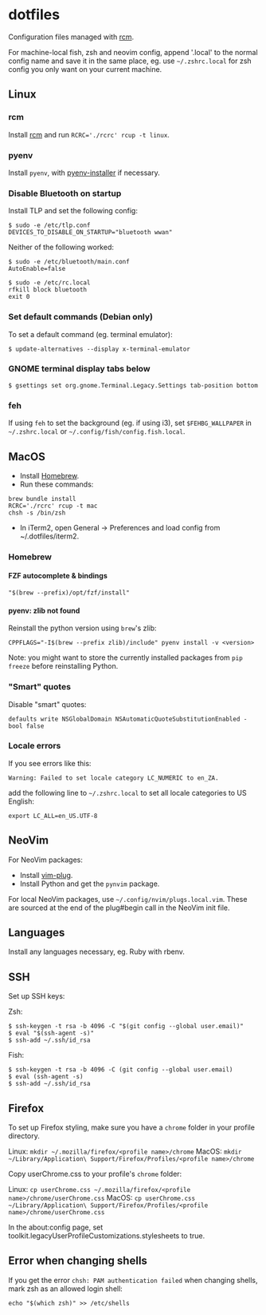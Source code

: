 # dotfiles

Configuration files managed with [rcm](https://github.com/thoughtbot/rcm).

For machine-local fish, zsh and neovim config, append '.local' to the normal
config name and save it in the same place, eg. use `~/.zshrc.local` for zsh
config you only want on your current machine.

## Linux

### rcm

Install [rcm](https://github.com/thoughtbot/rcm) and run `RCRC='./rcrc' rcup
-t linux`.

### pyenv

Install `pyenv`, with
[pyenv-installer](https://github.com/pyenv/pyenv-installer) if necessary.

### Disable Bluetooth on startup

Install TLP and set the following config:

```
$ sudo -e /etc/tlp.conf
DEVICES_TO_DISABLE_ON_STARTUP="bluetooth wwan"
```

Neither of the following worked:

```
$ sudo -e /etc/bluetooth/main.conf
AutoEnable=false
```

```
$ sudo -e /etc/rc.local
rfkill block bluetooth
exit 0
```

### Set default commands (Debian only)

To set a default command (eg. terminal emulator):

```
$ update-alternatives --display x-terminal-emulator
```

### GNOME terminal display tabs below

```
$ gsettings set org.gnome.Terminal.Legacy.Settings tab-position bottom
```

### feh

If using `feh` to set the background (eg. if using i3), set `$FEHBG_WALLPAPER`
in `~/.zshrc.local` or `~/.config/fish/config.fish.local`.

## MacOS

- Install [Homebrew](https://brew.sh/).
- Run these commands:

```
brew bundle install
RCRC='./rcrc' rcup -t mac
chsh -s /bin/zsh
```

- In iTerm2, open General -> Preferences and load config from ~/.dotfiles/iterm2.

### Homebrew

#### FZF autocomplete & bindings

`"$(brew --prefix)/opt/fzf/install"`

#### pyenv: zlib not found

Reinstall the python version using `brew`'s zlib:

`CPPFLAGS="-I$(brew --prefix zlib)/include" pyenv install -v <version>`

Note: you might want to store the currently installed packages from `pip freeze`
before reinstalling Python.

### "Smart" quotes

Disable "smart" quotes:

`defaults write NSGlobalDomain NSAutomaticQuoteSubstitutionEnabled -bool false`

### Locale errors

If you see errors like this:

`Warning: Failed to set locale category LC_NUMERIC to en_ZA.`

add the following line to `~/.zshrc.local` to set all locale categories to US
English:

`export LC_ALL=en_US.UTF-8`

## NeoVim

For NeoVim packages:
  - Install [vim-plug](https://github.com/junegunn/vim-plug).
  - Install Python and get the `pynvim` package.

For local NeoVim packages, use `~/.config/nvim/plugs.local.vim`. These are sourced
at the end of the plug#begin call in the NeoVim init file.

## Languages

Install any languages necessary, eg. Ruby with rbenv.

## SSH

Set up SSH keys:

Zsh:

```
$ ssh-keygen -t rsa -b 4096 -C "$(git config --global user.email)"
$ eval "$(ssh-agent -s)"
$ ssh-add ~/.ssh/id_rsa
```

Fish:

```
$ ssh-keygen -t rsa -b 4096 -C (git config --global user.email)
$ eval (ssh-agent -s)
$ ssh-add ~/.ssh/id_rsa
```

## Firefox

To set up Firefox styling, make sure you have a `chrome` folder in your profile
directory.

Linux: `mkdir ~/.mozilla/firefox/<profile name>/chrome`
MacOS: `mkdir ~/Library/Application\ Support/Firefox/Profiles/<profile name>/chrome`

Copy userChrome.css to your profile's `chrome` folder:

Linux: `cp userChrome.css ~/.mozilla/firefox/<profile name>/chrome/userChrome.css`
MacOS: `cp userChrome.css ~/Library/Application\ Support/Firefox/Profiles/<profile name>/chrome/userChrome.css`

In the about:config page, set
toolkit.legacyUserProfileCustomizations.stylesheets to true.

## Error when changing shells

If you get the error `chsh: PAM authentication failed` when changing shells,
mark zsh as an allowed login shell:

`echo "$(which zsh)" >> /etc/shells`
